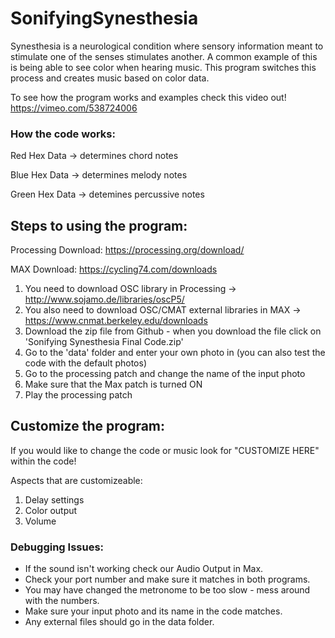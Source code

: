# SonifyingSynesthesia
Synesthesia is a neurological condition where sensory information meant to stimulate one of the senses stimulates another. A common example of this is being able to see color when hearing music. This program switches this process and creates music based on color data. 

To see how the program works and examples check this video out! 
https://vimeo.com/538724006

### How the code works: 

Red Hex Data -> determines chord notes 

Blue Hex Data -> determines melody notes

Green Hex Data -> detemines percussive notes 

## Steps to using the program: 

Processing Download: https://processing.org/download/

MAX Download: https://cycling74.com/downloads

1. You need to download OSC library in Processing -> http://www.sojamo.de/libraries/oscP5/ 
2. You also need to download OSC/CMAT external libraries in MAX -> https://www.cnmat.berkeley.edu/downloads
3. Download the zip file from Github - when you download the file click on 'Sonifying Synesthesia Final Code.zip'
4. Go to the 'data' folder and enter your own photo in (you can also test the code with the default photos) 
5. Go to the processing patch and change the name of the input photo
6. Make sure that the Max patch is turned ON 
7. Play the processing patch

## Customize the program:

If you would like to change the code or music look for "CUSTOMIZE HERE" within the code!

Aspects that are customizeable:

1. Delay settings 
2. Color output 
3. Volume 

### Debugging Issues: 

- If the sound isn't working check our Audio Output in Max.
- Check your port number and make sure it matches in both programs. 
- You may have changed the metronome to be too slow - mess around with the numbers. 
- Make sure your input photo and its name in the code matches.
- Any external files should go in the data folder. 

